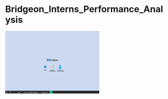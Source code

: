 ﻿# Bridgeon_Interns_Performance_Analysis
 <!DOCTYPE html>
<html lang="en">
<head>
    <meta charset="UTF-8">
    <meta name="viewport" content="width=device-width, initial-scale=1.0">
    <title>Document</title>
</head>
<body>
    <img src="home.png" alt="Description of image" width="300" height="200">

</body>
</html>
